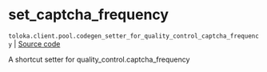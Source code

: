 # set_captcha_frequency
`toloka.client.pool.codegen_setter_for_quality_control_captcha_frequency` | [Source code](https://github.com/Toloka/toloka-kit/blob/v1.1.1/src/client/pool/__init__.py#L0)

A shortcut setter for quality_control.captcha_frequency

